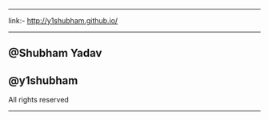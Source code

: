 


-----

link:- http://y1shubham.github.io/

-----
@Shubham Yadav
--
@y1shubham
--
All rights reserved



------
